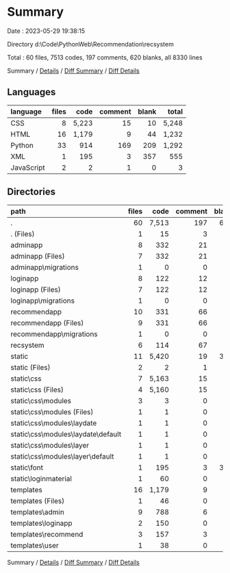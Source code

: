 # Summary

Date : 2023-05-29 19:38:15

Directory d:\\Code\\PythonWeb\\Recommendation\\recsystem

Total : 60 files,  7513 codes, 197 comments, 620 blanks, all 8330 lines

Summary / [Details](details.md) / [Diff Summary](diff.md) / [Diff Details](diff-details.md)

## Languages
| language | files | code | comment | blank | total |
| :--- | ---: | ---: | ---: | ---: | ---: |
| CSS | 8 | 5,223 | 15 | 10 | 5,248 |
| HTML | 16 | 1,179 | 9 | 44 | 1,232 |
| Python | 33 | 914 | 169 | 209 | 1,292 |
| XML | 1 | 195 | 3 | 357 | 555 |
| JavaScript | 2 | 2 | 1 | 0 | 3 |

## Directories
| path | files | code | comment | blank | total |
| :--- | ---: | ---: | ---: | ---: | ---: |
| . | 60 | 7,513 | 197 | 620 | 8,330 |
| . (Files) | 1 | 15 | 3 | 5 | 23 |
| adminapp | 8 | 332 | 21 | 63 | 416 |
| adminapp (Files) | 7 | 332 | 21 | 62 | 415 |
| adminapp\\migrations | 1 | 0 | 0 | 1 | 1 |
| loginapp | 8 | 122 | 12 | 25 | 159 |
| loginapp (Files) | 7 | 122 | 12 | 24 | 158 |
| loginapp\\migrations | 1 | 0 | 0 | 1 | 1 |
| recommendapp | 10 | 331 | 66 | 63 | 460 |
| recommendapp (Files) | 9 | 331 | 66 | 62 | 459 |
| recommendapp\\migrations | 1 | 0 | 0 | 1 | 1 |
| recsystem | 6 | 114 | 67 | 53 | 234 |
| static | 11 | 5,420 | 19 | 367 | 5,806 |
| static (Files) | 2 | 2 | 1 | 0 | 3 |
| static\\css | 7 | 5,163 | 15 | 10 | 5,188 |
| static\\css (Files) | 4 | 5,160 | 15 | 10 | 5,185 |
| static\\css\\modules | 3 | 3 | 0 | 0 | 3 |
| static\\css\\modules (Files) | 1 | 1 | 0 | 0 | 1 |
| static\\css\\modules\\laydate | 1 | 1 | 0 | 0 | 1 |
| static\\css\\modules\\laydate\\default | 1 | 1 | 0 | 0 | 1 |
| static\\css\\modules\\layer | 1 | 1 | 0 | 0 | 1 |
| static\\css\\modules\\layer\\default | 1 | 1 | 0 | 0 | 1 |
| static\\font | 1 | 195 | 3 | 357 | 555 |
| static\\loginmaterial | 1 | 60 | 0 | 0 | 60 |
| templates | 16 | 1,179 | 9 | 44 | 1,232 |
| templates (Files) | 1 | 46 | 0 | 1 | 47 |
| templates\\admin | 9 | 788 | 6 | 29 | 823 |
| templates\\loginapp | 2 | 150 | 0 | 3 | 153 |
| templates\\recommend | 3 | 157 | 3 | 10 | 170 |
| templates\\user | 1 | 38 | 0 | 1 | 39 |

Summary / [Details](details.md) / [Diff Summary](diff.md) / [Diff Details](diff-details.md)